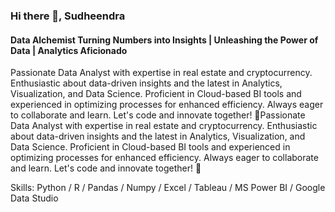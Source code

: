 ### Hi there 👋, Sudheendra
#### Data Alchemist Turning Numbers into Insights | Unleashing the Power of Data | Analytics Aficionado
Passionate Data Analyst with expertise in real estate and cryptocurrency. Enthusiastic about data-driven insights and the latest in Analytics, Visualization, and Data Science. Proficient in Cloud-based BI tools and experienced in optimizing processes for enhanced efficiency. Always eager to collaborate and learn. Let's code and innovate together! 🚀Passionate Data Analyst with expertise in real estate and cryptocurrency. Enthusiastic about data-driven insights and the latest in Analytics, Visualization, and Data Science. Proficient in Cloud-based BI tools and experienced in optimizing processes for enhanced efficiency. Always eager to collaborate and learn. Let's code and innovate together! 🚀

Skills: Python / R / Pandas / Numpy / Excel / Tableau / MS Power BI / Google Data Studio
